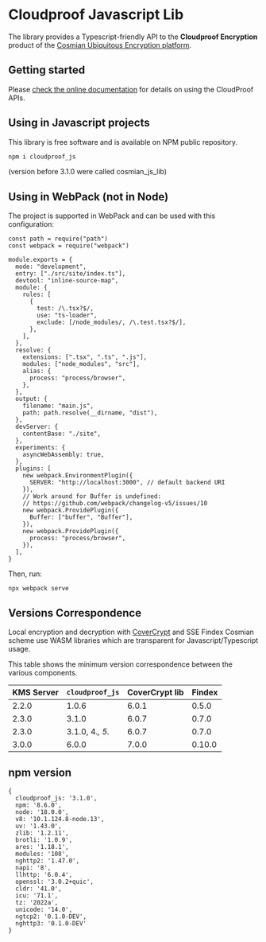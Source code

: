 # Cloudproof Javascript Lib

The library provides a Typescript-friendly API to the **Cloudproof Encryption** product of the [Cosmian Ubiquitous Encryption platform](https://cosmian.com).

## Getting started

Please [check the online documentation](https://docs.cosmian.com/cloudproof_encryption/use_cases_benefits/) for details on using the CloudProof APIs.

## Using in Javascript projects

This library is free software and is available on NPM public repository.

```bash
npm i cloudproof_js
```

(version before 3.1.0 were called cosmian_js_lib)

## Using in WebPack (not in Node)

The project is supported in WebPack and can be used with this configuration:

```
const path = require("path")
const webpack = require("webpack")

module.exports = {
  mode: "development",
  entry: ["./src/site/index.ts"],
  devtool: "inline-source-map",
  module: {
    rules: [
      {
        test: /\.tsx?$/,
        use: "ts-loader",
        exclude: [/node_modules/, /\.test.tsx?$/],
      },
    ],
  },
  resolve: {
    extensions: [".tsx", ".ts", ".js"],
    modules: ["node_modules", "src"],
    alias: {
      process: "process/browser",
    },
  },
  output: {
    filename: "main.js",
    path: path.resolve(__dirname, "dist"),
  },
  devServer: {
    contentBase: "./site",
  },
  experiments: {
    asyncWebAssembly: true,
  },
  plugins: [
    new webpack.EnvironmentPlugin({
      SERVER: "http://localhost:3000", // default backend URI
    }),
    // Work around for Buffer is undefined:
    // https://github.com/webpack/changelog-v5/issues/10
    new webpack.ProvidePlugin({
      Buffer: ["buffer", "Buffer"],
    }),
    new webpack.ProvidePlugin({
      process: "process/browser",
    }),
  ],
}
```

Then, run:

```
npx webpack serve
```

## Versions Correspondence

Local encryption and decryption with [CoverCrypt](https://github.com/Cosmian/cover_crypt) and SSE Findex Cosmian scheme use WASM libraries which are transparent for Javascript/Typescript usage.

This table shows the minimum version correspondence between the various components.

| KMS Server | `cloudproof_js` | CoverCrypt lib | Findex |
|------------|-----------------|----------------|--------|
| 2.2.0      | 1.0.6           | 6.0.1          | 0.5.0  |
| 2.3.0      | 3.1.0           | 6.0.7          | 0.7.0  |
| 2.3.0      | 3.1.0, 4.*, 5.* | 6.0.7          | 0.7.0  |
| 3.0.0      | 6.0.0           | 7.0.0          | 0.10.0 |

## npm version

```
{
  cloudproof_js: '3.1.0',
  npm: '8.6.0',
  node: '18.0.0',
  v8: '10.1.124.8-node.13',
  uv: '1.43.0',
  zlib: '1.2.11',
  brotli: '1.0.9',
  ares: '1.18.1',
  modules: '108',
  nghttp2: '1.47.0',
  napi: '8',
  llhttp: '6.0.4',
  openssl: '3.0.2+quic',
  cldr: '41.0',
  icu: '71.1',
  tz: '2022a',
  unicode: '14.0',
  ngtcp2: '0.1.0-DEV',
  nghttp3: '0.1.0-DEV'
}
```
